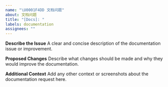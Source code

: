 ```yaml
---
name: "\U0001F4DD 文档问题"
about: 文档问题
title: "[Docs]: "
labels: documentation
assignees: ""
---
```


**Describe the Issue**
A clear and concise description of the documentation issue or improvement.

**Proposed Changes**
Describe what changes should be made and why they would improve the documentation.

**Additional Context**
Add any other context or screenshots about the documentation request here.
